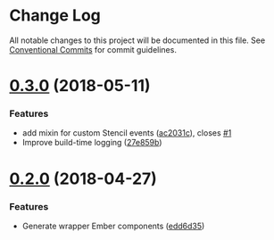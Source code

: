 # Change Log

All notable changes to this project will be documented in this file.
See [Conventional Commits](https://conventionalcommits.org) for commit guidelines.

<a name="0.3.0"></a>
# [0.3.0](https://github.com/alexlafroscia/ember-cli-stencil/compare/v0.2.0...v0.3.0) (2018-05-11)


### Features

* add mixin for custom Stencil events ([ac2031c](https://github.com/alexlafroscia/ember-cli-stencil/commit/ac2031c)), closes [#1](https://github.com/alexlafroscia/ember-cli-stencil/issues/1)
* Improve build-time logging ([27e859b](https://github.com/alexlafroscia/ember-cli-stencil/commit/27e859b))




<a name="0.2.0"></a>
# [0.2.0](https://github.com/alexlafroscia/ember-cli-stencil/compare/v0.1.2...v0.2.0) (2018-04-27)


### Features

* Generate wrapper Ember components ([edd6d35](https://github.com/alexlafroscia/ember-cli-stencil/commit/edd6d35))
